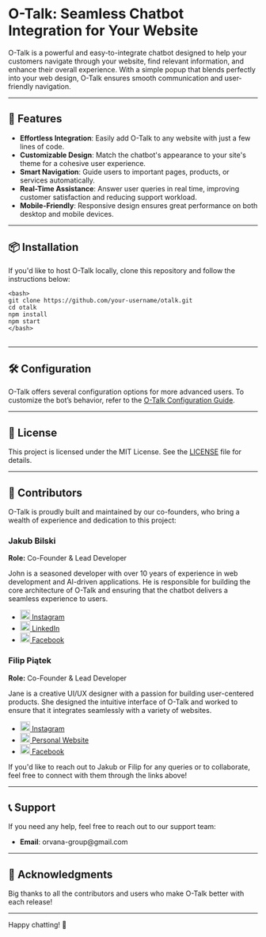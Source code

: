 <h1>O-Talk: Seamless Chatbot Integration for Your Website</h1>

<p>O-Talk is a powerful and easy-to-integrate chatbot designed to help your customers navigate through your website, find relevant information, and enhance their overall experience. With a simple popup that blends perfectly into your web design, O-Talk ensures smooth communication and user-friendly navigation.</p>

<hr>

<h2>🌟 Features</h2>

<ul>
    <li><strong>Effortless Integration</strong>: Easily add O-Talk to any website with just a few lines of code.</li>
    <li><strong>Customizable Design</strong>: Match the chatbot's appearance to your site's theme for a cohesive user experience.</li>
    <li><strong>Smart Navigation</strong>: Guide users to important pages, products, or services automatically.</li>
    <li><strong>Real-Time Assistance</strong>: Answer user queries in real time, improving customer satisfaction and reducing support workload.</li>
    <li><strong>Mobile-Friendly</strong>: Responsive design ensures great performance on both desktop and mobile devices.</li>
</ul>

<hr>

<h2>📦 Installation</h2>

<p>If you'd like to host O-Talk locally, clone this repository and follow the instructions below:</p>

<pre>
<code>&lt;bash&gt;
git clone https://github.com/your-username/otalk.git
cd otalk
npm install
npm start
&lt;/bash&gt;
</code>
</pre>

<hr>

<h2>🛠 Configuration</h2>

<p>O-Talk offers several configuration options for more advanced users. To customize the bot’s behavior, refer to the <a href="link-to-docs">O-Talk Configuration Guide</a>.</p>

<hr>

<h2>📄 License</h2>

<p>This project is licensed under the MIT License. See the <a href="./LICENSE">LICENSE</a> file for details.</p>

<hr>

<h2>👥 Contributors</h2>

<p>O-Talk is proudly built and maintained by our co-founders, who bring a wealth of experience and dedication to this project:</p>

<h3>Jakub Bilski</h3>
<p><strong>Role:</strong> Co-Founder & Lead Developer</p>
<p>John is a seasoned developer with over 10 years of experience in web development and AI-driven applications. He is responsible for building the core architecture of O-Talk and ensuring that the chatbot delivers a seamless experience to users.</p>
<ul>
    <li><a href="https://instagram.com/kuba_buba2" target="_blank">
        <img src="https://upload.wikimedia.org/wikipedia/commons/a/a5/Instagram_icon.png" alt="Instagram" width="20" height="20"> Instagram
    </a></li>
    <li><a href="https://linkedin.com/in/jakub-bilski-8b01b72b6/" target="_blank">
        <img src="https://upload.wikimedia.org/wikipedia/commons/8/81/LinkedIn_icon.svg" alt="LinkedIn" width="20" height="20"> LinkedIn
    </a></li>
    <li><a href="https://facebook.com/kuba.buba.37266136/" target="_blank">
        <img src="https://upload.wikimedia.org/wikipedia/commons/5/51/Facebook_f_logo_%282019%29.svg" alt="Facebook" width="20" height="20"> Facebook
    </a></li>
</ul>

<h3>Filip Piątek</h3>
<p><strong>Role:</strong> Co-Founder & Lead Developer</p>
<p>Jane is a creative UI/UX designer with a passion for building user-centered products. She designed the intuitive interface of O-Talk and worked to ensure that it integrates seamlessly with a variety of websites.</p>
<ul>
    <li><a href="https://instagram.com/aveja_pl" target="_blank">
        <img src="https://upload.wikimedia.org/wikipedia/commons/a/a5/Instagram_icon.png" alt="Instagram" width="20" height="20"> Instagram
    </a></li>
    <li><a href="https://janesmith.com" target="_blank">
        <img src="https://camo.githubusercontent.com/8b393b72e01791327a9a766c79804d75f06b461a7ffc954fefcdf399ec6c5a39/68747470733a2f2f6564656e742e6769746875622e696f2f537570657254696e7949636f6e732f696d616765732f7376672f6f706572612e737667" alt="Personal Website" width="20" height="20"> Personal Website
    </a></li>
    <li><a href="https://facebook.com/AveJaPl" target="_blank">
        <img src="https://upload.wikimedia.org/wikipedia/commons/5/51/Facebook_f_logo_%282019%29.svg" alt="Facebook" width="20" height="20"> Facebook
    </a></li>
</ul>

<p>If you'd like to reach out to Jakub or Filip for any queries or to collaborate, feel free to connect with them through the links above!</p>

<hr>

<h2>📞 Support</h2>

<p>If you need any help, feel free to reach out to our support team:</p>

<ul>
    <li><strong>Email</strong>: orvana-group@gmail.com</li>
</ul>

<hr>

<h2>🙌 Acknowledgments</h2>

<p>Big thanks to all the contributors and users who make O-Talk better with each release!</p>

<hr>

<p>Happy chatting! 🎉</p>
